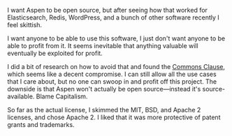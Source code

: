 I want Aspen to be open source, but after seeing how that worked for Elasticsearch, Redis, WordPress, and a bunch of other software recently I feel skittish.

I want anyone to be able to use this software, I just don't want anyone to be able to profit from it. It seems inevitable that anything valuable will eventually be exploited for profit.

I did a bit of research on how to avoid that and found the [Commons Clause](https://commonsclause.com/), which seems like a decent compromise. I can still allow all the use cases that I care about, but no one can swoop in and profit off this project. The downside is that Aspen won't actually be open source—instead it's source-available. Blame Capitalism.

So far as the actual license, I skimmed the MIT, BSD, and Apache 2 licenses, and chose Apache 2. I liked that it was more protective of patent grants and trademarks.